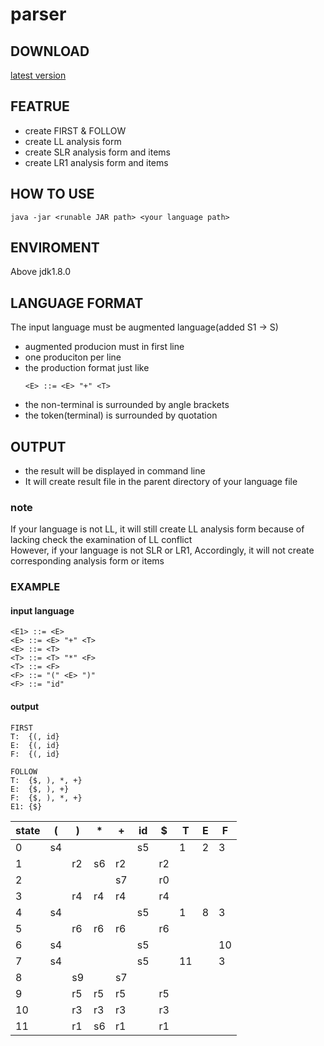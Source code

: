 # parser
## DOWNLOAD
[latest version](https://github.com/Literous/parser/releases/tag/v1.0)
## FEATRUE
- create FIRST & FOLLOW
- create LL analysis form
- create SLR analysis form and items
- create LR1 analysis form and items
## HOW TO USE
```
java -jar <runable JAR path> <your language path>
```
## ENVIROMENT
Above jdk1.8.0
## LANGUAGE FORMAT
The input language must be augmented language(added S1 -> S)
- augmented producion must in first line
- one produciton per line
- the production format just like
    ```
    <E> ::= <E> "+" <T>
    ```
- the non-terminal is surrounded by angle brackets
- the token(terminal) is surrounded by quotation
## OUTPUT
- the result will be displayed in command line
- It will create result file in the parent directory of your language file
### note
If your language is not LL, it will still create LL analysis form  because of lacking check the examination of LL conflict<br>
However, if your language is not SLR or LR1, Accordingly, it will not create corresponding analysis form or items
### EXAMPLE
#### input language
```
<E1> ::= <E>
<E> ::= <E> "+" <T>
<E> ::= <T>
<T> ::= <T> "*" <F>
<T> ::= <F>
<F> ::= "(" <E> ")"
<F> ::= "id"
```
#### output
```
FIRST
T:	{(, id}
E:	{(, id}
F:	{(, id}

FOLLOW
T:	{$, ), *, +}
E:	{$, ), +}
F:	{$, ), *, +}
E1:	{$}
```
state|(|)|*|+|id|$|T|E|F|
-|-|-|-|-|-|-|-|-|-|
0|s4||||s5||1|2|3|
1||r2|s6|r2||r2||||
2||||s7||r0||||
3||r4|r4|r4||r4||||
4|s4||||s5||1|8|3|
5||r6|r6|r6||r6||||
6|s4||||s5||||10|
7|s4||||s5||11||3|
8||s9||s7||||||
9||r5|r5|r5||r5||||
10||r3|r3|r3||r3||||
11||r1|s6|r1||r1||||
